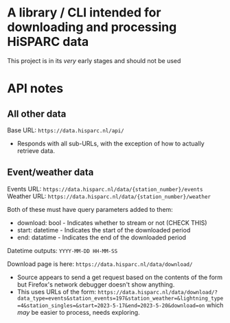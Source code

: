 # A library / CLI intended for downloading and processing HiSPARC data
This project is in its *very* early stages and should not be used

# API notes

## All other data

Base URL: `https://data.hisparc.nl/api/`
- Responds with all sub-URLs, with the exception of how to actually retrieve data.

## Event/weather data
Events URL: `https://data.hisparc.nl/data/{station_number}/events`
Weather URL: `https://data.hisparc.nl/data/{station_number}/weather`

Both of these must have query parameters added to them:
- download: bool - Indicates whether to stream or not (CHECK THIS)
- start: datetime - Indicates the start of the downloaded period
- end: datatime - Indicates the end of the downloaded period

Datetime outputs: `YYYY-MM-DD HH-MM-SS`

Download page is here: `https://data.hisparc.nl/data/download/`
- Source appears to send a get request based on the contents of the form but Firefox's network debugger doesn't show anything.
- This uses URLs of the form: `https://data.hisparc.nl/data/download/?data_type=events&station_events=197&station_weather=&lightning_type=4&station_singles=&start=2023-5-17&end=2023-5-20&download=on` which *may* be easier to process, needs exploring.